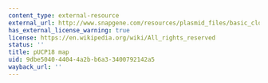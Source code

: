 ```yaml
---
content_type: external-resource
external_url: http://www.snapgene.com/resources/plasmid_files/basic_cloning_vectors/pUC18/
has_external_license_warning: true
license: https://en.wikipedia.org/wiki/All_rights_reserved
status: ''
title: pUCP18 map
uid: 9dbe5040-4404-4a2b-b6a3-3400792142a5
wayback_url: ''
---
```


